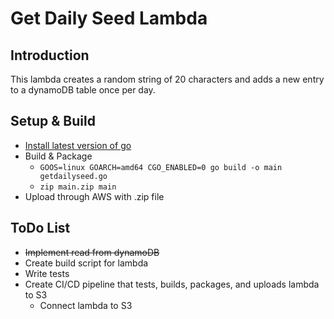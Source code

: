 # Get Daily Seed Lambda

## Introduction

This lambda creates a random string of 20 characters and adds a new entry to a dynamoDB table once per day.

## Setup & Build

* [Install latest version of go](https://go.dev/doc/install)
* Build & Package
  * `GOOS=linux GOARCH=amd64 CGO_ENABLED=0 go build -o main getdailyseed.go`
  * `zip main.zip main`
* Upload through AWS with .zip file

## ToDo List

* ~~Implement read from dynamoDB~~
* Create build script for lambda
* Write tests
* Create CI/CD pipeline that tests, builds, packages, and uploads lambda to S3
  * Connect lambda to S3
